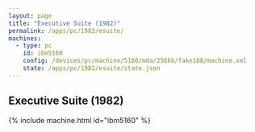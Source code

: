 ```yaml
---
layout: page
title: "Executive Suite (1982)"
permalink: /apps/pc/1982/esuite/
machines:
  - type: pc
    id: ibm5160
    config: /devices/pc/machine/5160/mda/256kb/fake188/machine.xml
    state: /apps/pc/1982/esuite/state.json
---
```


Executive Suite (1982)
---

{% include machine.html id="ibm5160" %}
